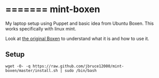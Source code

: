 =======
mint-boxen
============

My laptop setup using Puppet and basic idea from Ubuntu Boxen.  This works specifically with linux mint.

Look at [the original Boxen](http://boxen.github.com/) to understand what it is and how to use it.

Setup
-----
    wget -O- -q https://raw.github.com/jbruce12000/mint-boxen/master/install.sh | sudo /bin/bash
